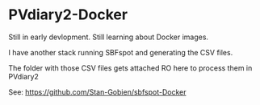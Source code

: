 # PVdiary2-Docker

Still in early devlopment.
Still learning about Docker images.

I have another stack running SBFspot and generating the CSV files.

The folder with those CSV files gets attached RO here to process them in PVdiary2

See: https://github.com/Stan-Gobien/sbfspot-Docker
